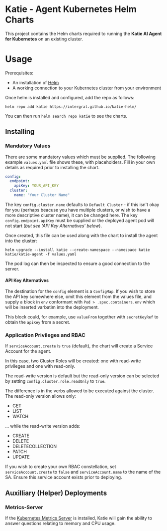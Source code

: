 # Katie - Agent Kubernetes Helm Charts

This project contains the Helm charts required to running the **Katie AI Agent for Kubernetes** on an existing cluster.

# Usage

Prerequisites:

- An installation of [Helm](https://helm.sh/)
- A working connection to your Kubernetes cluster from your environment

Once helm is installed and configured, add the repo as follows:

`helm repo add katie https://intergral.github.io/katie-helm/`

You can then run `helm search repo katie` to see the charts.

## Installing

### Mandatory Values

There are some mandatory values which must be supplied.  The following example `values.yaml` file shows these, with placeholders.  Fill in your own details as required prior to installing the chart.

```yaml
config:
  endpoint:
    apiKey: YOUR_API_KEY
  cluster:
    name: "Your Cluster Name"
```

The key `config.cluster.name` defaults to `Default Cluster` - if this isn't okay for you (perhaps beacuse you have multiple clusters, or wish to have a more descriptive cluster name), it can be changed here.  The key `config.endpoint.apiKey` must be supplied or the deployed agent pod will not start (_but see 'API Key Alternatives' below_).

Once created, this file can be used along with the chart to install the agent into the cluster:

`helm upgrade --install katie --create-namespace --namespace katie katie/katie-agent -f values.yaml`

The pod log can then be inspected to ensure a good connection to the server.

#### API Key Alternatives

The destination for the `config` element is a `ConfigMap`.  If you wish to store the API key somewhere else, omit this element from the values file, and supply a block in `env` conformant with `Pod > .spec.containers.env` which will be inserted varbatim into the deployment.

This block could, for example, use `valueFrom` together with `secretKeyRef` to obtain the `apiKey` from a secret.

### Application Privileges and RBAC

If `serviceAccount.create` is `true` (default), the chart will create a Service Account for the agent.

In this case, two Cluster Roles will be created:  one with read-write privileges and one with read-only.

The read-write version is default but the read-only version can be selected by setting `config.cluster.role.readOnly` to `true`.

The difference is in the verbs allowed to be executed against the cluster.  The read-only version allows only:

- GET
- LIST
- WATCH

... while the read-write version adds:

- CREATE
- DELETE
- DELETECOLLECTION
- PATCH
- UPDATE

If you wish to create your own RBAC constellation, set `serviceAccount.create` to `false` and `serviceAccount.name` to the name of the SA.  Ensure this service account exists prior to deploying.

## Auxilliary (Helper) Deployments

### Metrics-Server

If the [Kubernetes Metrics Server](https://kubernetes-sigs.github.io/metrics-server/) is installed, Katie will gain the ability to answer questions relating to memory and CPU usage.

